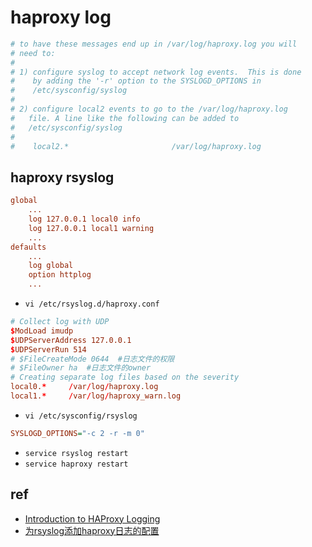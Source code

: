 # haproxy log

<!-- haproxy.log -->

```conf
# to have these messages end up in /var/log/haproxy.log you will
# need to:
#
# 1) configure syslog to accept network log events.  This is done
#    by adding the '-r' option to the SYSLOGD_OPTIONS in
#    /etc/sysconfig/syslog
#
# 2) configure local2 events to go to the /var/log/haproxy.log
#   file. A line like the following can be added to
#   /etc/sysconfig/syslog
#
#    local2.*                       /var/log/haproxy.log
```

## haproxy rsyslog

```cfg
global
    ...
    log 127.0.0.1 local0 info
    log 127.0.0.1 local1 warning
    ...
defaults
    ...
    log global
    option httplog
    ...
```

+ `vi /etc/rsyslog.d/haproxy.conf`
```conf
# Collect log with UDP
$ModLoad imudp
$UDPServerAddress 127.0.0.1
$UDPServerRun 514
# $FileCreateMode 0644  #日志文件的权限
# $FileOwner ha  #日志文件的owner
# Creating separate log files based on the severity
local0.*     /var/log/haproxy.log 
local1.*     /var/log/haproxy_warn.log
```

+ `vi /etc/sysconfig/rsyslog`
```cfg
SYSLOGD_OPTIONS="-c 2 -r -m 0"
```

+ `service rsyslog restart`
+ `service haproxy restart`

## ref
+ [Introduction to HAProxy Logging](https://www.haproxy.com/blog/introduction-to-haproxy-logging/)
+ [为rsyslog添加haproxy日志的配置](https://segmentfault.com/a/1190000039713086)
